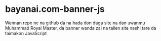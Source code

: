 # bayanai.com-banner-js
Wannan repo ne na github da na hada don daga site na dan uwanmu Muhammad Royal Master, da banner wanda zai na tallen site nashi tare da taimakon JavaScript
